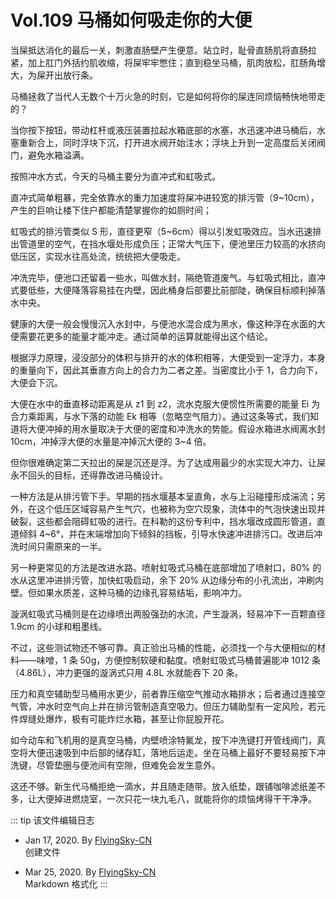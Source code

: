 # Vol.109 马桶如何吸走你的大便

当屎抵达消化的最后一关，刺激直肠壁产生便意。站立时，耻骨直肠肌将直肠拉紧，加上肛门外括约肌收缩，将屎牢牢憋住；直到稳坐马桶，肌肉放松，肛肠角增大，为屎开出放行条。

马桶拯救了当代人无数个十万火急的时刻，它是如何将你的屎连同烦恼畅快地带走的？

当你按下按钮，带动杠杆或液压装置拉起水箱底部的水塞，水迅速冲进马桶后，水塞重新合上，同时浮块下沉，打开进水阀开始注水；浮块上升到一定高度后关闭阀门，避免水箱溢满。

按照冲水方式，今天的马桶主要分为直冲式和虹吸式。

直冲式简单粗暴，完全依靠水的重力加速度将屎冲进较宽的排污管（9\~10cm），产生的巨响让楼下住户都能清楚掌握你的如厕时间；

虹吸式的排污管类似 S 形，直径更窄（5\~6cm）得以引发虹吸效应。当水迅速排出管道里的空气，在挡水堰处形成负压；正常大气压下，便池里压力较高的水挤向低压区，实现水往高处流，统统把大便吸走。

冲洗完毕，便池口还留着一些水，叫做水封，隔绝管道废气。与虹吸式相比，直冲式要低些，大便降落容易挂在内壁，因此桶身后部要比前部陡，确保目标顺利掉落水中央。

健康的大便一般会慢慢沉入水封中，与便池水混合成为黑水，像这种浮在水面的大便需要花更多的能量才能冲走。通过简单的运算就能得出这个结论。

根据浮力原理，浸没部分的体积与排开的水的体积相等，大便受到一定浮力，本身的重量向下，因此其垂直方向上的合力为二者之差。当密度比小于 1，合力向下，大便会下沉。

大便在水中的垂直移动距离是从 z1 到 z2，流水克服大便惯性所需要的能量 Ei 为合力乘距离，与水下落的动能 Ek 相等（忽略空气阻力）。通过这条等式，我们知道将大便冲掉的用水量取决于大便的密度和冲洗水的势能。假设水箱进水阀离水封 10cm，冲掉浮大便的水量是冲掉沉大便的 3\~4 倍。

但你很难确定第二天拉出的屎是沉还是浮。为了达成用最少的水实现大冲力、让屎永不回头的目标，还得靠改进马桶设计。

一种方法是从排污管下手。早期的挡水堰基本呈直角，水与上沿碰撞形成湍流；另外，在这个低压区域容易产生气穴，也被称为空穴现象，流体中的气泡快速出现并破裂，这些都会阻碍虹吸的进行。在科勒的这份专利中，挡水堰改成圆形管道，直道倾斜 4\~6°，并在末端增加向下倾斜的挡板，引导水快速冲进排污口。改进后冲洗时间只需原来的一半。

另一种更常见的方法是改进水路。喷射虹吸式马桶在底部增加了喷射口，80% 的水从这里冲进排污管，加快虹吸启动，余下 20% 从边缘分布的小孔流出，冲刷内壁。但如果水质差，这种马桶的边缘孔容易结垢，影响冲力。

漩涡虹吸式马桶则是在边缘喷出两股强劲的水流，产生漩涡，轻易冲下一百颗直径 1.9cm 的小球和粗墨线。

不过，这些测试物还不够可靠。真正验出马桶的性能，必须找一个与大便相似的材料——味噌，1 条 50g，方便控制软硬和黏度。喷射虹吸式马桶普遍能冲 1012 条（4.86L），冲力更强的漩涡式只用 4.8L 水就能吞下 20 条。

压力和真空辅助型马桶用水更少，前者靠压缩空气推动水箱排水；后者通过连接空气管，冲水时空气向上并在排污管制造真空吸力。但压力辅助型有一定风险，若元件焊缝处爆炸，极有可能炸烂水箱，甚至让你屁股开花。

如今动车和飞机用的是真空马桶，内壁喷涂特氟龙，按下冲洗键打开管线阀门，真空将大便迅速吸到中后部的储存缸，落地后运走。坐在马桶上最好不要轻易按下冲洗键，尽管垫圈与便池间有空隙，但难免会发生意外。

这还不够。新生代马桶拒绝一滴水，并且随走随带。放入纸垫，跟铺咖啡滤纸差不多，让大便掉进燃烧室，一次只花一块九毛八，就能将你的烦恼烤得干干净净。

::: tip 该文件编辑日志

- Jan 17, 2020. By [FlyingSky-CN](https://github.com/FlyingSky-CN)  
创建文件

- Mar 25, 2020. By [FlyingSky-CN](https://github.com/FlyingSky-CN)  
Markdown 格式化
:::
